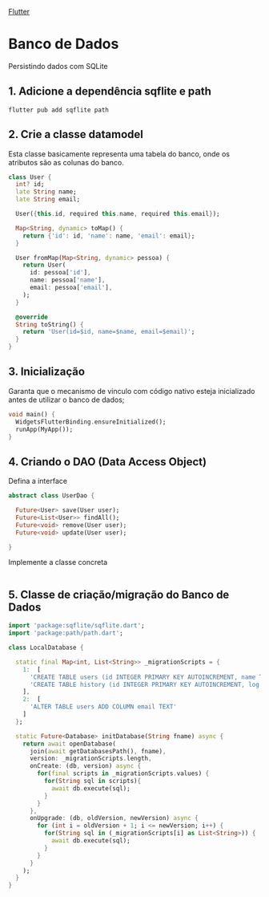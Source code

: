 [Flutter](https://github.com/leofds/flutter-class/blob/master/flutter/README.md)

# Banco de Dados

Persistindo dados com SQLite

## 1. Adicione a dependência sqflite e path

```whell
flutter pub add sqflite path
```

## 2. Crie a classe datamodel

Esta classe basicamente representa uma tabela do banco, onde os atributos são as colunas do banco.

```dart
class User {
  int? id;
  late String name;
  late String email;

  User({this.id, required this.name, required this.email});

  Map<String, dynamic> toMap() {
    return {'id': id, 'name': name, 'email': email};
  }

  User fromMap(Map<String, dynamic> pessoa) {
    return User(
      id: pessoa['id'],
      name: pessoa['name'],
      email: pessoa['email'],
    );
  }

  @override
  String toString() {
    return 'User(id=$id, name=$name, email=$email)';
  }
}
```

## 3. Inicialização

Garanta que o mecanismo de vinculo com código nativo esteja inicializado antes de utilizar o banco de dados;

```dart
void main() {
  WidgetsFlutterBinding.ensureInitialized();
  runApp(MyApp());
}
```

## 4. Criando o DAO (Data Access Object)

Defina a interface

```dart
abstract class UserDao {

  Future<User> save(User user);
  Future<List<User>> findAll();
  Future<void> remove(User user);
  Future<void> update(User user);

}
```

Implemente a classe concreta

```dart

```

## 5. Classe de criação/migração do Banco de Dados

```dart
import 'package:sqflite/sqflite.dart';
import 'package:path/path.dart';

class LocalDatabase {

  static final Map<int, List<String>> _migrationScripts = {
    1:  [
      'CREATE TABLE users (id INTEGER PRIMARY KEY AUTOINCREMENT, name TEXT)',
      'CREATE TABLE history (id INTEGER PRIMARY KEY AUTOINCREMENT, log TEXT)',
    ],
    2:  [
      'ALTER TABLE users ADD COLUMN email TEXT'
    ]
  };

  static Future<Database> initDatabase(String fname) async {
    return await openDatabase(
      join(await getDatabasesPath(), fname),
      version: _migrationScripts.length,
      onCreate: (db, version) async {
        for(final scripts in _migrationScripts.values) {
          for(String sql in scripts){
            await db.execute(sql);
          }
        }
      },
      onUpgrade: (db, oldVersion, newVersion) async {
        for (int i = oldVersion + 1; i <= newVersion; i++) {
          for(String sql in (_migrationScripts[i] as List<String>)) {
            await db.execute(sql);
          }
        }
      }
    );
  }
}
```
